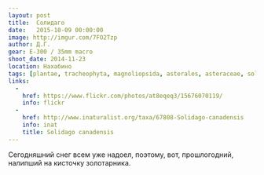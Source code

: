 ```yaml
---
layout: post
title:  Солидаго
date:   2015-10-09 00:00:00
image: http://imgur.com/7FO2Tzp
author: Д.Г.
gear: E-300 / 35mm macro
shoot_date: 2014-11-23
location: Нахабино
tags: [plantae, tracheophyta, magnoliopsida, asterales, asteraceae, solidago, solidago canadensis]
links:
  -
    href: https://www.flickr.com/photos/at8eqeq3/15676070119/
    info: flickr
  -
    href: http://www.inaturalist.org/taxa/67808-Solidago-canadensis
    info: inat
    title: Solidago canadensis
---
```


Сегодняшний снег всем уже надоел, поэтому, вот, прошлогодний, налипший на кисточку золотарника.
